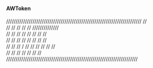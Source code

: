 #### AWToken
////////////////////////////////////////////////////////////////////////
//                                                  
//          //          //       //        //      //////////////        
//        //  //         //     // //     //             //      
//       //    //         //   //   //   //              //  
//      // // / //         // //     // //               //  
//     //        //         //        //                 //
//                                                  
//////////////////////////////////////////////////////////////////////
